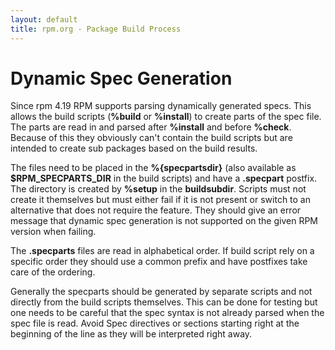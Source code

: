 ```yaml
---
layout: default
title: rpm.org - Package Build Process
---
```

# Dynamic Spec Generation

Since rpm 4.19 RPM supports parsing dynamically generated specs. This
allows the build scripts (**%build** or **%install**) to create parts
of the spec file. The parts are read in and parsed after **%install**
and before **%check**. Because of this they obviously can't contain
the build scripts but are intended to create sub packages based on the
build results.

The files need to be placed in the **%{specpartsdir}** (also available
as **$RPM_SPECPARTS_DIR** in the build scripts) and have a
**.specpart** postfix. The directory is created by **%setup** in the
**buildsubdir**. Scripts must not create it themselves but must either
fail if it is not present or switch to an alternative that does not
require the feature. They should give an error message that dynamic
spec generation is not supported on the given RPM version when failing.

The **.specparts** files are read in alphabetical order. If build
script rely on a specific order they should use a common prefix and
have postfixes take care of the ordering.

Generally the specparts should be generated by separate scripts and not
directly from the build scripts themselves. This can be done for
testing but one needs to be careful that the spec syntax is not
already parsed when the spec file is read. Avoid Spec directives or
sections starting right at the beginning of the line as they will be
interpreted right away.
